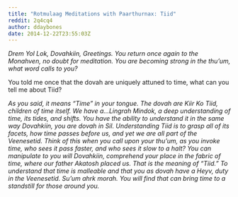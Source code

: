 ```yaml
---
title: "Rotmulaag Meditations with Paarthurnax: Tiid"
reddit: 2q4cq4
author: ddaybones
date: 2014-12-22T23:55:03Z
---
```


*Drem Yol Lok, Dovahkiin, Greetings. You return once again to the Monahven, no doubt for meditation. You are becoming strong in the thu’um, what word calls to you?*

You told me once that the dovah are uniquely attuned to time, what can you tell me about Tiid?

*As you said, it means “Time” in your tongue. The dovah are Kiir Ko Tiid, children of time itself. We have a...Lingrah Mindok, a deep understanding of time, its tides, and shifts. You have the ability to understand it in the same way Dovahkiin, you are dovah in Sil. Understanding Tiid is to grasp all of its facets, how time passes before us, and yet we are all part of the Veenesetid. Think of this when you call upon your thu’um, as you invoke time, who sees it pass faster, and who sees it slow to a halt? You can manipulate to you will Dovahkiin, comprehend your place in the fabric of time, where our father Akatosh placed us. That is the meaning of “Tiid.” To understand that time is malleable and that you as dovah have a Heyv, duty in the Veenesetid. Su’um ahrk morah. You will find that can bring time to a standstill for those around you.*
